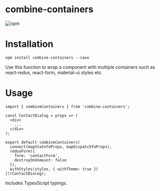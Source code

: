 # combine-containers
![npm](https://img.shields.io/npm/v/combine-containers.svg)

# Installation

```
npm install combine-containers --save 
```

Use this function to wrap a component with multiple containers such as react-redux, react-form, material-ui styles etc.

# Usage

```tsx
import { combineContainers } from 'combine-containers';

const ContactDialog = props => (
  <div>
    ...
  </div>
);

export default combineContainers(
  connect(mapStateToProps, mapDispatchToProps),
  reduxForm({
    form: 'contactForm',
    destroyOnUnmount: false
  }),
  withStyles(styles, { withTheme: true })
])(ContactDialog);

```

Includes TypesScript typings.
